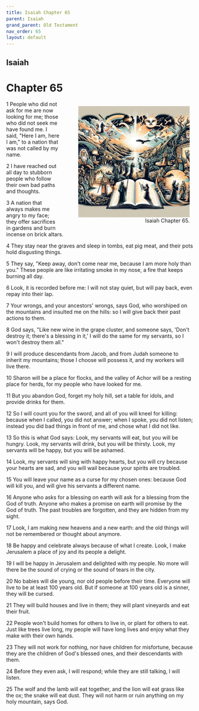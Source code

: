 ```yaml
---
title: Isaiah Chapter 65
parent: Isaiah
grand_parent: Old Testament
nav_order: 65
layout: default
---
```


## Isaiah

# Chapter 65

<figure style="float: right; margin-right: 10px;">
    <img src="/assets/Image/Isaiah/500/65.jpg" alt="Isaiah Chapter 65" style="width: 300px; height: 300px; float: right;padding-left: 10px;"/>
    <figcaption style="clear: both;text-align: right;">Isaiah Chapter 65.</figcaption>
</figure>
1 People who did not ask for me are now looking for me; those who did not seek me have found me. I said, "Here I am, here I am," to a nation that was not called by my name.

2 I have reached out all day to stubborn people who follow their own bad paths and thoughts.

3 A nation that always makes me angry to my face; they offer sacrifices in gardens and burn incense on brick altars.

4 They stay near the graves and sleep in tombs, eat pig meat, and their pots hold disgusting things.

5 They say, "Keep away, don't come near me, because I am more holy than you." These people are like irritating smoke in my nose, a fire that keeps burning all day.

6 Look, it is recorded before me: I will not stay quiet, but will pay back, even repay into their lap.

7 Your wrongs, and your ancestors' wrongs, says God, who worshiped on the mountains and insulted me on the hills: so I will give back their past actions to them.

8 God says, "Like new wine in the grape cluster, and someone says, 'Don't destroy it; there's a blessing in it,' I will do the same for my servants, so I won't destroy them all."

9 I will produce descendants from Jacob, and from Judah someone to inherit my mountains; those I choose will possess it, and my workers will live there.

10 Sharon will be a place for flocks, and the valley of Achor will be a resting place for herds, for my people who have looked for me.

11 But you abandon God, forget my holy hill, set a table for idols, and provide drinks for them.

12 So I will count you for the sword, and all of you will kneel for killing: because when I called, you did not answer; when I spoke, you did not listen; instead you did bad things in front of me, and chose what I did not like.

13 So this is what God says: Look, my servants will eat, but you will be hungry. Look, my servants will drink, but you will be thirsty. Look, my servants will be happy, but you will be ashamed.

14 Look, my servants will sing with happy hearts, but you will cry because your hearts are sad, and you will wail because your spirits are troubled.

15 You will leave your name as a curse for my chosen ones: because God will kill you, and will give his servants a different name.

16 Anyone who asks for a blessing on earth will ask for a blessing from the God of truth. Anyone who makes a promise on earth will promise by the God of truth. The past troubles are forgotten, and they are hidden from my sight.

17 Look, I am making new heavens and a new earth: and the old things will not be remembered or thought about anymore.

18 Be happy and celebrate always because of what I create. Look, I make Jerusalem a place of joy and its people a delight.

19 I will be happy in Jerusalem and delighted with my people. No more will there be the sound of crying or the sound of tears in the city.

20 No babies will die young, nor old people before their time. Everyone will live to be at least 100 years old. But if someone at 100 years old is a sinner, they will be cursed.

21 They will build houses and live in them; they will plant vineyards and eat their fruit.

22 People won't build homes for others to live in, or plant for others to eat. Just like trees live long, my people will have long lives and enjoy what they make with their own hands.

23 They will not work for nothing, nor have children for misfortune, because they are the children of God's blessed ones, and their descendants with them.

24 Before they even ask, I will respond; while they are still talking, I will listen.

25 The wolf and the lamb will eat together, and the lion will eat grass like the ox; the snake will eat dust. They will not harm or ruin anything on my holy mountain, says God.


